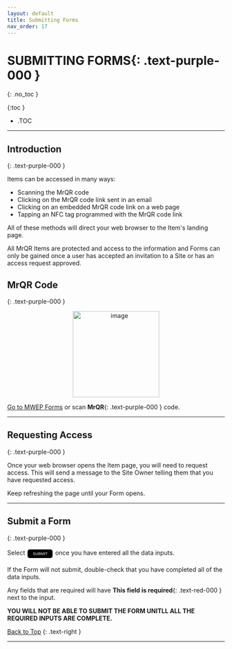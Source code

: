 ```yaml
---
layout: default
title: Submitting Forms
nav_order: 17
---
```


<html>
<head>
<style>
.button {
  padding: 5px 12px;
  text-align: center;
  text-decoration: none;
  display: inline-block;
  font-size: 9px;
  margin: 4px 2px;
  cursor: pointer; }
.button1 {background-color: #000000;} /* Black */
.button2 {background-color: white;}
.button1 {color: white;}
.button2 {color: grey;}
.button1 {border: none;}
.button2 {border: 1px solid grey}
.button1 {border-radius: 5px;}
.button2 {border-radius: 5px;}
</style>
</head>
</html>

# **SUBMITTING FORMS**{: .text-purple-000 }
{: .no_toc }

{:toc }
- .TOC

___
## Introduction
{: .text-purple-000 }

Items can be accessed in many ways:
* Scanning the MrQR code
* Clicking on the MrQR code link sent in an email
* Clicking on an embedded MrQR code link on a web page
* Tapping an NFC tag programmed with the MrQR code link

All of these methods will direct your web browser to the Item's landing page.

All MrQR Items are protected and access to the information and Forms can only be gained once a user has accepted an invitation to a Site or has an access request approved.

## MrQR Code
{: .text-purple-000 }

<div style="text-align: center;"> 
<img width="200" alt="image" src="https://docs.mrqr.me/assets/images/Forms/stickers/mrqr-sticker-MWEP.png">
</div>

[Go to MWEP Forms](https://mrqr.me/gidBoo/) or scan **MrQR**{: .text-purple-000 } code.

___
## Requesting Access
{: .text-purple-000 }

Once your web browser opens the Item page, you will need to request access. This will send a message to the Site Owner telling them that you have requested access.

Keep refreshing the page until your Form opens.

___
## Submit a Form
{: .text-purple-000 }

Select <button class="button button1">SUBMIT</button> once you have entered all the data inputs.

If the Form will not submit, double-check that you have completed all of the data inputs.

Any fields that are required will have **This field is required**{: .text-red-000 } next to the input. 

**YOU WILL NOT BE ABLE TO SUBMIT THE FORM UNITLL ALL THE REQUIRED INPUTS ARE COMPLETE.**

[Back to Top](https://docs.mrqr.me/Form_Submitting/)
{: .text-right }

___
